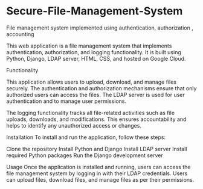 # Secure-File-Management-System
File management system implemented using authentication, authorization , accounting

This web application is a file management system that implements authentication, authorization, and logging functionality. It is built using Python, Django, LDAP server, HTML, CSS, and hosted on Google Cloud.

Functionality

This application allows users to upload, download, and manage files securely. The authentication and authorization mechanisms ensure that only authorized users can access the files. The LDAP server is used for user authentication and to manage user permissions.

The logging functionality tracks all file-related activities such as file uploads, downloads, and modifications. This ensures accountability and helps to identify any unauthorized access or changes.

Installation
To install and run the application, follow these steps:

Clone the repository
Install Python and Django
Install LDAP server
Install required Python packages
Run the Django development server

Usage
Once the application is installed and running, users can access the file management system by logging in with their LDAP credentials. Users can upload files, download files, and manage files as per their permissions.
